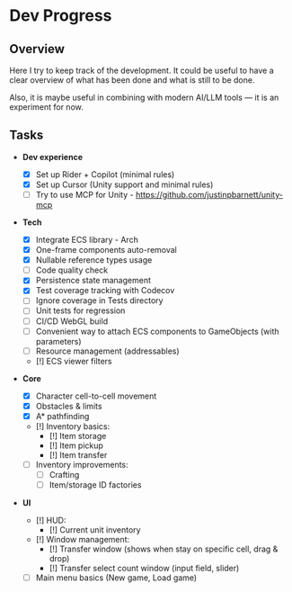 ﻿# Dev Progress

## Overview

Here I try to keep track of the development.
It could be useful to have a clear overview of what has been done and what is still to be done.

Also, it is maybe useful in combining with modern AI/LLM tools — it is an experiment for now.

## Tasks

- **Dev experience**
  - [x] Set up Rider + Copilot (minimal rules)
  - [x] Set up Cursor (Unity support and minimal rules)
  - [ ] Try to use MCP for Unity - https://github.com/justinpbarnett/unity-mcp

- **Tech**
  - [x] Integrate ECS library - Arch
  - [x] One-frame components auto-removal
  - [x] Nullable reference types usage
  - [ ] Code quality check
  - [x] Persistence state management
  - [x] Test coverage tracking with Codecov
  - [ ] Ignore coverage in Tests directory
  - [ ] Unit tests for regression
  - [ ] CI/CD WebGL build
  - [ ] Convenient way to attach ECS components to GameObjects (with parameters)
  - [ ] Resource management (addressables)
  - [!] ECS viewer filters

- **Core**
  - [x] Character cell-to-cell movement
  - [x] Obstacles & limits
  - [x] A* pathfinding
  - [!] Inventory basics:
    - [!] Item storage
    - [!] Item pickup
    - [!] Item transfer
  - [ ] Inventory improvements:
    - [ ] Crafting
    - [ ] Item/storage ID factories
  
- **UI**
  - [!] HUD:
    - [!] Current unit inventory 
  - [!] Window management:
    -  [!] Transfer window (shows when stay on specific cell, drag & drop)
    -  [!] Transfer select count window (input field, slider)
  - [ ] Main menu basics (New game, Load game)
